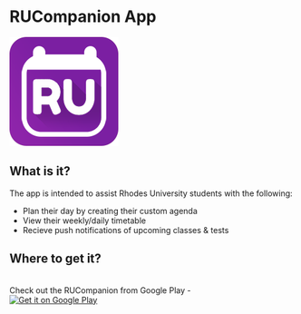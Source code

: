 # RUCompanion App
![Logo](ru_companion_logo.png)

## What is it?
The app is intended to assist Rhodes University students with the following:
* Plan their day by creating their custom agenda
* View their weekly/daily timetable
* Recieve push notifications of upcoming classes & tests

## Where to get it?
<br/>Check out the RUCompanion from Google Play -
<br/><a href='https://play.google.com/store/apps/details?id=apps.studios.bt.rutimetable'><img alt='Get it on Google Play' src='https://play.google.com/intl/en_us/badges/images/generic/en_badge_web_generic.png' height="90px"/></a>


